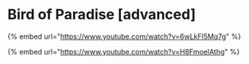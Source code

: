 # Bird of Paradise \[advanced]

{% embed url="https://www.youtube.com/watch?v=6wLkFl5Mq7g" %}

{% embed url="https://www.youtube.com/watch?v=H8FmoelAthg" %}
